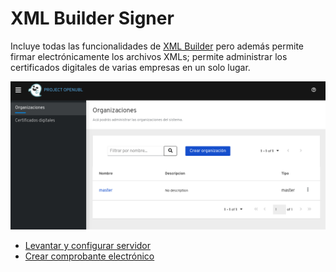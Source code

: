 # XML Builder Signer
Incluye todas las funcionalidades de [XML Builder](../api/INDEX.md) pero además permite firmar electrónicamente los archivos XMLs; permite administrar los certificados digitales de varias empresas en un solo lugar.

![Swagger](../images/api_signer_screenshot.png)

* [Levantar y configurar servidor](INSTALAR_CONFIGURAR.md)
* [Crear comprobante electrónico](CREAR_COMPROBANTE.md)
